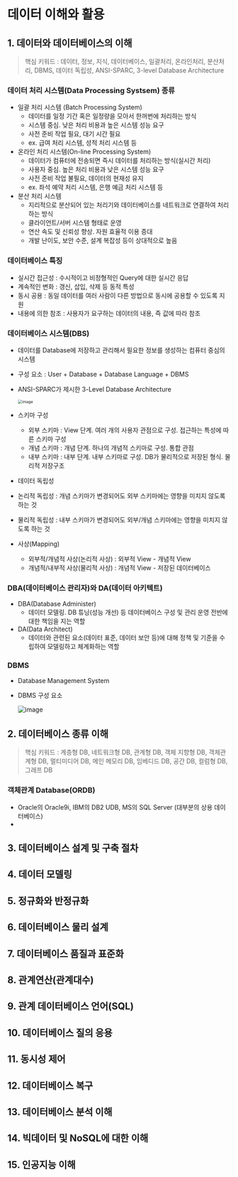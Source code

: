 # 데이터 이해와 활용

## 1. 데이터와 데이터베이스의 이해

> 핵심 키워드 : 데이터, 정보, 지식, 데이터베이스, 일괄처리, 온라인처리, 분산처리, DBMS, 데이터 독립성, ANSI-SPARC, 3-level Database Architecture

### 데이터 처리 시스템(Data Processing Systsem) 종류

- 일괄 처리 시스템 (Batch Processing System)
  - 데이터를 일정 기간 혹은 일정량을 모아서 한꺼번에 처리하는 방식
  - 시스템 중심. 낮은 처리 비용과 높은 시스템 성능 요구
  - 사전 준비 작업 필요, 대기 시간 필요 
  - ex. 급여 처리 시스템, 성적 처리 시스템 등 
- 온라인 처리 시스템(On-line Processing System)
  - 데이터가 컴퓨터에 전송되면 즉시 데이터를 처리하는 방식(실시간 처리)
  - 사용자 중심. 높은 처리 비용과 낮은 시스템 성능 요구
  - 사전 준비 작업 불필요, 데이터의 현재성 유지
  - ex. 좌석 예약 처리 시스템, 은행 예금 처리 시스템 등
- 분산 처리 시스템
  - 지리적으로 분산되어 있는 처리기와 데이터베이스를 네트워크로 연결하여 처리하는 방식
  - 클라이언트/서버 시스템 형태로 운영
  - 연산 속도 및 신뢰성 향상. 자원 효율적 이용 증대
  - 개발 난이도, 보안 수준, 설계 복잡성 등이 상대적으로 높음

### 데이터베이스 특징 

- 실시간 접근성 : 수시적이고 비정형적인 Query에 대한 실시간 응답
- 계속적인 변화 : 갱신, 삽입, 삭제 등 동적 특성
- 동시 공용 : 동일 데이터를 여러 사람이 다른 방법으로 동시에 공용할 수 있도록 지원
- 내용에 의한 참조 : 사용자가 요구하는 데이터의 내용, 즉 값에 따라 참조

### 데이터베이스 시스템(DBS)

- 데이터를 Database에 저장하고 관리해서 필요한 정보를 생성하는 컴퓨터 중심의 시스템

- 구성 요소 : User + Database + Database Language + DBMS

- ANSI-SPARC가 제시한 3-Level Database Architecture

  <img src="https://user-images.githubusercontent.com/67703882/232823784-d46ed03d-5ad8-41c9-9ade-3a6718266908.png" alt="image" style="zoom:60%;" />

- 스키마 구성 

  - 외부 스키마 : View 단계. 여러 개의 사용자 관점으로 구성. 접근하는 특성에 따른 스키마 구성
  - 개념 스키마 : 개념 단계. 하나의 개념적 스키마로 구성. 통합 관점
  - 내부 스키마 : 내부 단계. 내부 스키마로 구성. DB가 물리적으로 저장된 형식. 물리적 저장구조

-  데이터 독립성 

  - 논리적 독립성 : 개념 스키마가 변경되어도 외부 스키마에는 영향을 미치지 않도록 하는 것
  - 물리적 독립성 : 내부 스키마가 변경되어도 외부/개념 스키마에는 영향을 미치지 않도록 하는 것

- 사상(Mapping)

  - 외부적/개념적 사상(논리적 사상) : 외부적 View - 개념적 View
  - 개념적/내부적 사상(물리적 사상) : 개념적 View - 저장된 데이터베이스

### DBA(데이터베이스 관리자)와 DA(데이터 아키텍트)

- DBA(Database Administer)
  - 데이터 모델링. DB 튜닝(성능 개선) 등 데이터베이스 구성 및 관리 운영 전반에 대한 책임을 지는 역할
- DA(Data Architect)
  - 데이터와 관련된 요소(데이터 표준, 데이터 보안 등)에 대해 정책 및 기준을 수립하여 모델링하고 체계화하는 역할 

### DBMS

- Database Management System

- DBMS 구성 요소

  ![image](https://user-images.githubusercontent.com/67703882/232826870-040be622-f189-4ec0-8275-7ed61164d056.png)

## 2. 데이터베이스 종류 이해

> 핵심 키워드 : 계층형 DB, 네트워크형 DB, 관계형 DB, 객체 지향형 DB, 객체관계형 DB, 멀티미디어 DB, 메인 메모리 DB, 임베디드 DB, 공간 DB, 컬럼형 DB, 그래프 DB

### 객체관계 Database(ORDB)

- Oracle의 Oracle9i, IBM의 DB2 UDB, MS의 SQL Server (대부분의 상용 데이터베이스)
- 

## 3. 데이터베이스 설계 및 구축 절차

## 4. 데이터 모델링

## 5. 정규화와 반정규화

## 6. 데이터베이스 물리 설계

## 7. 데이터베이스 품질과 표준화

## 8. 관계연산(관계대수)

## 9. 관계 데이터베이스 언어(SQL)

## 10. 데이터베이스 질의 응용

## 11. 동시성 제어

## 12. 데이터베이스 복구

## 13. 데이터베이스 분석 이해

## 14. 빅데이터 및 NoSQL에 대한 이해

## 15. 인공지능 이해